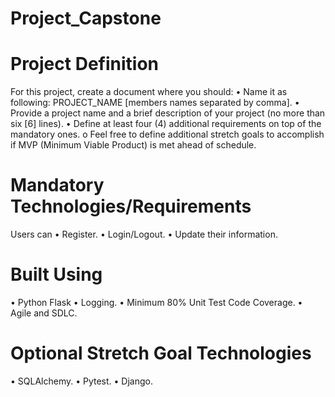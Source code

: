 # Project_Capstone
# Project Definition
For this project, create a document where you should:
• Name it as following: PROJECT_NAME [members names separated by comma].
• Provide a project name and a brief description of your project (no more than six
[6] lines).
• Define at least four (4) additional requirements on top of the mandatory ones.
o Feel free to define additional stretch goals to accomplish if MVP
(Minimum Viable Product) is met ahead of schedule.

# Mandatory Technologies/Requirements
 Users can
• Register.
• Login/Logout.
• Update their information.

# Built Using
• Python Flask
• Logging.
• Minimum 80% Unit Test Code Coverage.
• Agile and SDLC.

# Optional Stretch Goal Technologies
• SQLAlchemy.
• Pytest.
• Django.
